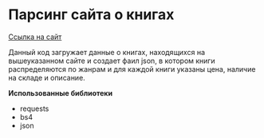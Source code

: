 # Парсинг сайта о книгах

[Ссылка на сайт](https://books.toscrape.com/index.html)

Данный код загружает данные о книгах, находящихся на вышеуказанном сайте и создает фаил json, в котором книги распределяются по жанрам и для каждой книги указаны цена, наличие на складе и описание.


**Использованные библиотеки**
- requests
- bs4
- json
  
